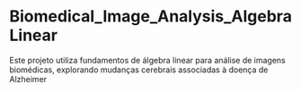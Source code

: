 # Biomedical_Image_Analysis_AlgebraLinear
Este projeto utiliza fundamentos de álgebra linear para análise de imagens biomédicas, explorando mudanças cerebrais associadas à doença de Alzheimer
